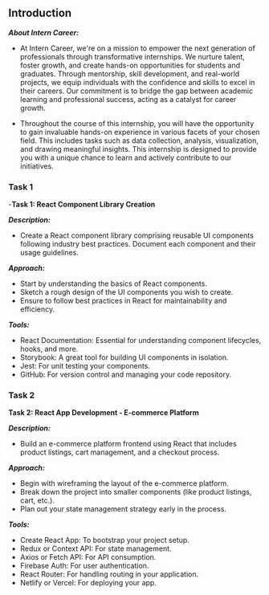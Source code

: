 ## Introduction

**_About Intern Career:_**

- At Intern Career, we're on a mission to empower the next generation of professionals through transformative internships. We nurture talent, foster growth, and create hands-on opportunities for students and graduates. Through mentorship, skill development, and real-world projects, we equip individuals with the confidence and skills to excel in their careers. Our commitment is to bridge the gap between academic learning and professional success, acting as a catalyst for career growth.

- Throughout the course of this internship, you will have the opportunity to gain invaluable hands-on experience in various facets of your chosen field. This includes tasks such as data collection, analysis, visualization, and drawing meaningful insights. This internship is designed to provide you with a unique chance to learn and actively contribute to our initiatives.

### Task 1
-**Task 1: React Component Library Creation**

***Description:***

- Create a React component library comprising reusable UI components following industry best practices. Document each component and their usage guidelines.

***Approach:***
- Start by understanding the basics of React components.
- Sketch a rough design of the UI components you wish to create.
- Ensure to follow best practices in React for maintainability and efficiency.

***Tools:***
- React Documentation: Essential for understanding component lifecycles, hooks, and more.
- Storybook: A great tool for building UI components in isolation.
- Jest: For unit testing your components.
- GitHub: For version control and managing your code repository.


### Task 2
**Task 2: React App Development - E-commerce Platform**

***Description:***
- Build an e-commerce platform frontend using React that includes product listings, cart management, and a checkout process.

***Approach:***
- Begin with wireframing the layout of the e-commerce platform.
- Break down the project into smaller components (like product listings, cart, etc.).
- Plan out your state management strategy early in the process.

***Tools:***
- Create React App: To bootstrap your project setup.
- Redux or Context API: For state management.
- Axios or Fetch API: For API consumption.
- Firebase Auth: For user authentication.
- React Router: For handling routing in your application.
- Netlify or Vercel: For deploying your app.

